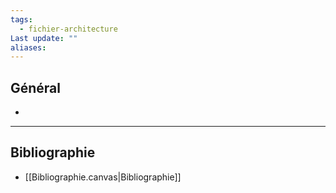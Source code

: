 ```yaml
---
tags:
  - fichier-architecture
Last update: ""
aliases:
---
```

## Général
- 


---
## Bibliographie
- [[Bibliographie.canvas|Bibliographie]]